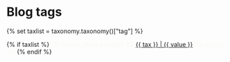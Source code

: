 <h1>Blog tags</h1>

{% set taxlist = taxonomy.taxonomy()["tag"] %}

{% if taxlist %}
<span class="tags" style="color:#f8f8f2">
{% for tax, value in taxlist %}
    <a class="label label-rounded" href="/blog/tag{{ config.system.param_sep }}{{ tax }}">{{ tax }} | {{ value }}</a>
{% endfor %}
</span>
{% endif %}

